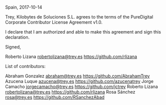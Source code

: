 Spain, 2017-10-14

Trey, Kilobytes de Soluciones S.L. agrees to the terms of the PureDigital Corporate Contributor License
Agreement v1.0.

I declare that I am authorized and able to make this agreement and sign this
declaration.

Signed,

Roberto Lizana robertolizana@trey.es https://github.com/rlizana

List of contributors:

Abraham Gonzalez abraham@trey.es https://github.com/AbrahamTrey
Azucena Luque azucena@trey.es https://github.com/azucenatrey
Jorge Camacho jorgecamacho@trey.es https://github.com/jctrey
Roberto Lizana robertolizana@trey.es https://github.com/rlizana
Rosa Sánchez rosa@trey.es https://github.com/RSanchezAbad
